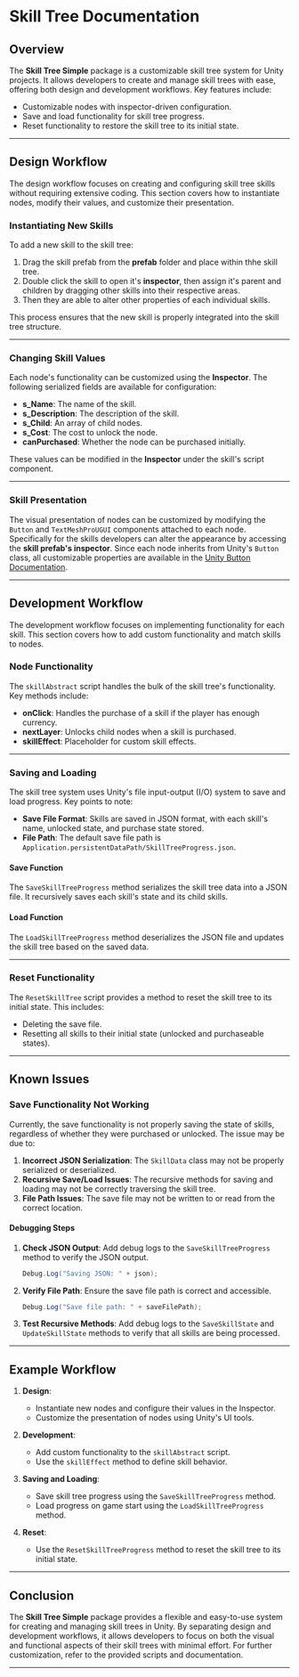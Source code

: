 # Skill Tree Documentation

## Overview
The **Skill Tree Simple** package is a customizable skill tree system for Unity projects. It allows developers to create and manage skill trees with ease, offering both design and development workflows. Key features include:
- Customizable nodes with inspector-driven configuration.
- Save and load functionality for skill tree progress.
- Reset functionality to restore the skill tree to its initial state.

---

## Design Workflow
The design workflow focuses on creating and configuring skill tree skills without requiring extensive coding. This section covers how to instantiate nodes, modify their values, and customize their presentation.

### Instantiating New Skills
To add a new skill to the skill tree:
1. Drag the skill prefab from the **prefab** folder and place within thhe skill tree. 
2. Double click the skill to open it's **inspector**, then assign it's parent and children by dragging other skills into their respective areas.
3. Then they are able to alter other properties of each individual skills.

This process ensures that the new skill is properly integrated into the skill tree structure.

---

### Changing Skill Values
Each node's functionality can be customized using the **Inspector**. The following serialized fields are available for configuration:
- **s_Name**: The name of the skill.
- **s_Description**: The description of the skill.
- **s_Child**: An array of child nodes.
- **s_Cost**: The cost to unlock the node.
- **canPurchased**: Whether the node can be purchased initially.

These values can be modified in the **Inspector** under the skill's script component.

---

### Skill Presentation
The visual presentation of nodes can be customized by modifying the `Button` and `TextMeshProUGUI` components attached to each node. Specifically for the skills developers can alter the appearance by accessing the **skill prefab's inspector**. Since each node inherits from Unity's `Button` class, all customizable properties are available in the [Unity Button Documentation](https://docs.unity3d.com/Packages/com.unity.ugui@1.0/manual/script-Button.html).

---

## Development Workflow
The development workflow focuses on implementing functionality for each skill. This section covers how to add custom functionality and match skills to nodes.

### Node Functionality
The `skillAbstract` script handles the bulk of the skill tree's functionality. Key methods include:
- **onClick**: Handles the purchase of a skill if the player has enough currency.
- **nextLayer**: Unlocks child nodes when a skill is purchased.
- **skillEffect**: Placeholder for custom skill effects.

---

### Saving and Loading
The skill tree system uses Unity's file input-output (I/O) system to save and load progress. Key points to note:
- **Save File Format**: Skills are saved in JSON format, with each skill's name, unlocked state, and purchase state stored.
- **File Path**: The default save file path is `Application.persistentDataPath/SkillTreeProgress.json`.

#### Save Function
The `SaveSkillTreeProgress` method serializes the skill tree data into a JSON file. It recursively saves each skill's state and its child skills.

#### Load Function
The `LoadSkillTreeProgress` method deserializes the JSON file and updates the skill tree based on the saved data.

---

### Reset Functionality
The `ResetSkillTree` script provides a method to reset the skill tree to its initial state. This includes:
- Deleting the save file.
- Resetting all skills to their initial state (unlocked and purchaseable states).

---

## Known Issues
### Save Functionality Not Working
Currently, the save functionality is not properly saving the state of skills, regardless of whether they were purchased or unlocked. The issue may be due to:
1. **Incorrect JSON Serialization**: The `SkillData` class may not be properly serialized or deserialized.
2. **Recursive Save/Load Issues**: The recursive methods for saving and loading may not be correctly traversing the skill tree.
3. **File Path Issues**: The save file may not be written to or read from the correct location.

#### Debugging Steps
1. **Check JSON Output**: Add debug logs to the `SaveSkillTreeProgress` method to verify the JSON output.
   ```csharp
   Debug.Log("Saving JSON: " + json);
   ```
2. **Verify File Path**: Ensure the save file path is correct and accessible.
   ```csharp
   Debug.Log("Save file path: " + saveFilePath);
   ```
3. **Test Recursive Methods**: Add debug logs to the `SaveSkillState` and `UpdateSkillState` methods to verify that all skills are being processed.

---

## Example Workflow
1. **Design**:
   - Instantiate new nodes and configure their values in the Inspector.
   - Customize the presentation of nodes using Unity's UI tools.

2. **Development**:
   - Add custom functionality to the `skillAbstract` script.
   - Use the `skillEffect` method to define skill behavior.

3. **Saving and Loading**:
   - Save skill tree progress using the `SaveSkillTreeProgress` method.
   - Load progress on game start using the `LoadSkillTreeProgress` method.

4. **Reset**:
   - Use the `ResetSkillTreeProgress` method to reset the skill tree to its initial state.

---

## Conclusion
The **Skill Tree Simple** package provides a flexible and easy-to-use system for creating and managing skill trees in Unity. By separating design and development workflows, it allows developers to focus on both the visual and functional aspects of their skill trees with minimal effort. For further customization, refer to the provided scripts and documentation.

---

